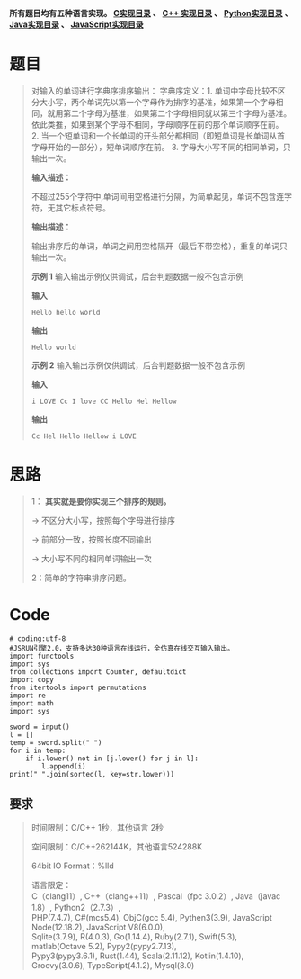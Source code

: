 **所有题目均有五种语言实现。
**[C实现目录](https://renjie.blog.csdn.net/article/details/129190260 "C实现目录")** 、
**[C++ 实现目录](https://blog.csdn.net/misayaaaaa/category_12036814.html "C++
实现目录")** 、
**[Python实现目录](https://blog.csdn.net/misayaaaaa/category_12111005.html
"Python实现目录")** 、
**[Java实现目录](https://blog.csdn.net/misayaaaaa/category_12111006.html
"Java实现目录")** 、
**[JavaScript实现目录](https://blog.csdn.net/misayaaaaa/category_12199270.html
"JavaScript实现目录")****

# 题目

> 对输入的单词进行字典序排序输出： 字典序定义：1.
> 单词中字母比较不区分大小写，两个单词先以第一个字母作为排序的基准，如果第一个字母相同，就用第二个字母为基准，如果第二个字母相同就以第三个字母为基准。依此类推，如果到某个字母不相同，字母顺序在前的那个单词顺序在前。
> 2. 当一个短单词和一个长单词的开头部分都相同（即短单词是长单词从首字母开始的一部分），短单词顺序在前。 3. 字母大小写不同的相同单词，只输出一次。
>
> **输入描述：**
>
> 不超过255个字符中,单词间用空格进行分隔，为简单起见，单词不包含连字符，无其它标点符号。
>
> **输出描述：**
>
> 输出排序后的单词，单词之间用空格隔开（最后不带空格），重复的单词只输出一次。
>
> **示例 1** 输入输出示例仅供调试，后台判题数据一般不包含示例
>
> **输入**
>  
>  
>     Hello hello world
>  
>
> **输出**
>  
>  
>     Hello world
>  
>
> **示例 2** 输入输出示例仅供调试，后台判题数据一般不包含示例
>
> **输入**
>  
>  
>     i LOVE Cc I love CC Hello Hel Hellow
>  
>
> **输出**
>  
>  
>     Cc Hel Hello Hellow i LOVE

# 思路

> 1： **其实就是要你实现三个排序的规则。**
>
> -> 不区分大小写，按照每个字母进行排序
>
> -> 前部分一致，按照长度不同输出
>
> -> 大小写不同的相同单词输出一次
>
> 2：简单的字符串排序问题。

#

# Code

    
    
    # coding:utf-8
    #JSRUN引擎2.0，支持多达30种语言在线运行，全仿真在线交互输入输出。 
    import functools
    import sys
    from collections import Counter, defaultdict
    import copy
    from itertools import permutations
    import re
    import math
    import sys
    
    sword = input()
    l = []
    temp = sword.split(" ")
    for i in temp:
        if i.lower() not in [j.lower() for j in l]:
            l.append(i)
    print(" ".join(sorted(l, key=str.lower)))
    
    
    
     
    
      
    

## 要求

> 时间限制：C/C++ 1秒，其他语言 2秒
>
> 空间限制：C/C++262144K，其他语言524288K
>
> 64bit IO Format：%lld
>
> 语言限定：  
>  C（clang11）, C++（clang++11）, Pascal（fpc 3.0.2）, Java（javac 1.8）,
> Python2（2.7.3）,  
>  PHP(7.4.7), C#(mcs5.4), ObjC(gcc 5.4), Pythen3(3.9), JavaScript
> Node(12.18.2), JavaScript V8(6.0.0),  
>  Sqlite(3.7.9), R(4.0.3), Go(1.14.4), Ruby(2.7.1), Swift(5.3), matlab(Octave
> 5.2), Pypy2(pypy2.7.13),  
>  Pypy3(pypy3.6.1), Rust(1.44), Scala(2.11.12), Kotlin(1.4.10),
> Groovy(3.0.6), TypeScript(4.1.2), Mysql(8.0)

